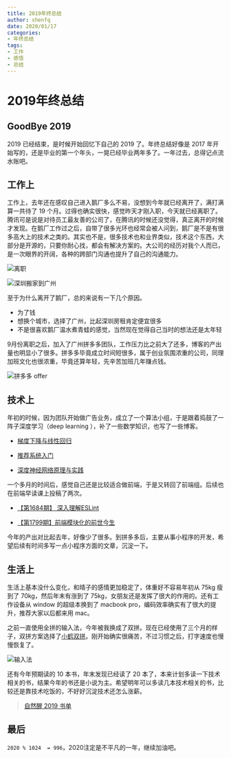 ```yaml
---
title: 2019年终总结
author: shenfq
date: 2020/01/17
categories:
- 年终总结
tags:
- 工作
- 感悟
- 总结
---
```


# 2019年终总结

## GoodBye 2019

2019 已经结束，是时候开始回忆下自己的 2019 了。年终总结好像是 2017 年开始写的，还是毕业的第一个年头，一晃已经毕业两年多了。一年过去，总得记点流水账吧。



## 工作上

工作上，去年还在感叹自己进入鹅厂多么不易，没想到今年就已经离开了，满打满算一共待了 19 个月。过得也确实很快，感觉昨天才刚入职，今天就已经离职了。腾讯可是说是对待员工最友善的公司了，在腾讯的时候还没觉得，真正离开的时候才发现。在鹅厂工作过之后，自带了很多光环也经常会被人问到，鹅厂是不是有很多高大上的技术之类的。其实也不是，很多技术也和业界类似，技术这个东西，大部分是开源的，只要你耐心找，都会有解决方案的。大公司的经历对我个人而已，是一次眼界的开阔，各种的跨部门沟通也提升了自己的沟通能力。

![离职](https://file.shenfq.com/ezdlm.png)

![深圳搬家到广州](https://file.shenfq.com/ipic/2020-04-16-WeChata64e95f46c842f20de635114fe167823.png)

至于为什么离开了鹅厂，总的来说有一下几个原因。

- 为了钱
- 想换个城市，选择了广州，比起深圳房租肯定便宜很多
- 不是很喜欢鹅厂温水煮青蛙的感觉，当然现在觉得自己当时的想法还是太年轻

9月份离职之后，加入了广州拼多多团队，工作压力比之前大了还多，博客的产出量也明显小了很多。拼多多毕竟成立时间短很多，属于创业氛围浓重的公司，同理加班文化也很浓重，毕竟还算年轻，先辛苦加班几年赚点钱。

![拼多多 offer](https://file.shenfq.com/vluu4.png)

## 技术上

年初的时候，因为团队开始做广告业务，成立了一个算法小组，于是跟着捣鼓了一阵子深度学习（deep learning ），补了一些数学知识，也写了一些博客。

- [梯度下降与线性回归](https://blog.shenfq.com/2019/%E6%A2%AF%E5%BA%A6%E4%B8%8B%E9%99%8D%E4%B8%8E%E7%BA%BF%E6%80%A7%E5%9B%9E%E5%BD%92/)
- [推荐系统入门](https://blog.shenfq.com/2019/%E6%8E%A8%E8%8D%90%E7%B3%BB%E7%BB%9F%E5%85%A5%E9%97%A8/)

- [深度神经网络原理与实践](https://blog.shenfq.com/2019/%E6%B7%B1%E5%BA%A6%E7%A5%9E%E7%BB%8F%E7%BD%91%E7%BB%9C%E5%8E%9F%E7%90%86%E4%B8%8E%E5%AE%9E%E8%B7%B5/)

一个多月的时间后，感觉自己还是比较适合做前端，于是又转回了前端组。后续也在前端早读课上投稿了两次。

- [【第1684期】 深入理解ESLint](https://mp.weixin.qq.com/s/X2gShxrCw0ukZigjE_45kA)

- [【第1799期】前端模块化的前世今生](https://mp.weixin.qq.com/s/88q3P-rRDxVSD7HJxYAigg)

今年的产出对比起去年，好像少了很多。到拼多多后，主要从事小程序的开发，希望后续有时间多写一点小程序方面的文章，沉淀一下。

## 生活上

生活上基本没什么变化，和晴子的感情更加稳定了，体重好不容易年初从 75kg 瘦到了 70kg，然后年末有涨到了 75kg，女朋友还是发挥了很大的作用的。还有工作设备从 window 的超级本换到了 macbook pro，编码效率确实有了很大的提升，推荐大家以后都来用 mac。

之前一直使用全拼的输入法，今年被我换成了双拼。现在已经使用了三个月的样子，双拼方案选择了[小鹤双拼](https://www.flypy.com/)。刚开始确实很痛苦，不过习惯之后，打字速度也慢慢恢复了。

![输入法](https://file.shenfq.com/hh5h5.jpg)

还有今年预期读的 10 本书，年末发现已经读了 20 本了，本来计划多读一下技术相关的书，结果今年的书还是小说为主。希望明年可以多读几本技术相关的书，比较还是靠技术吃饭的，不好好沉淀技术还怎么涨薪。

> [自然醒 2019 书单](https://notes.shenfq.com/book/2019.html)

## 最后

`2020 % 1024  = 996`，2020注定是不平凡的一年，继续加油吧。